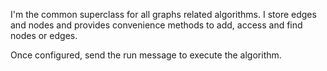 I'm the common superclass for all graphs related algorithms.
I store edges and nodes and provides convenience methods to add, access and find nodes or edges.

Once configured, send the run message to execute the algorithm.